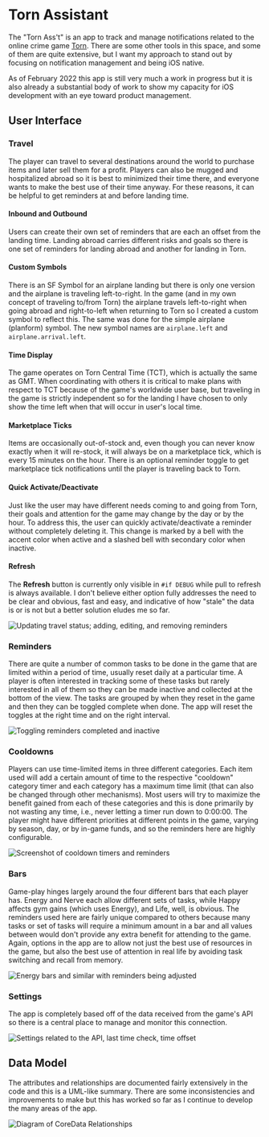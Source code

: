# Torn Assistant

The "Torn Ass't" is an app to track and manage notifications related to the online crime game [Torn](https://www.torn.com/2544362). There are some other tools in this space, and some of them are quite extensive, but I want my approach to stand out by focusing on notification management and being iOS native.

As of February 2022 this app is still very much a work in progress but it is also already a substantial body of work to show my capacity for iOS development with an eye toward product management.

## User Interface

### Travel

The player can travel to several destinations around the world to purchase items and later sell them for a profit. Players can also be mugged and hospitalized abroad so it is best to minimized their time there, and everyone wants to make the best use of their time anyway. For these reasons, it can be helpful to get reminders at and before landing time.

#### Inbound and Outbound

Users can create their own set of reminders that are each an offset from the landing time. Landing abroad carries different risks and goals so there is one set of reminders for landing abroad and another for landing in Torn. 

#### Custom Symbols

There is an SF Symbol for an airplane landing but there is only one version and the airplane is traveling left-to-right. In the game (and in my own concept of traveling to/from Torn) the airplane travels left-to-right when going abroad and right-to-left when returning to Torn so I created a custom symbol to reflect this. The same was done for the simple airplane (planform) symbol. The new symbol names are `airplane.left` and `airplane.arrival.left`.

#### Time Display

The game operates on Torn Central Time (TCT), which is actually the same as GMT. When coordinating with others it is critical to make plans with respect to TCT because of the game's worldwide user base, but traveling in the game is strictly independent so for the landing I have chosen to only show the time left when that will occur in user's local time.

#### Marketplace Ticks

Items are occasionally out-of-stock and, even though you can never know exactly when it will re-stock, it will always be on a marketplace tick, which is every 15 minutes on the hour. There is an optional reminder toggle to get marketplace tick notifications until the player is traveling back to Torn. 

#### Quick Activate/Deactivate

Just like the user may have different needs coming to and going from Torn, their goals and attention for the game may change by the day or by the hour. To address this, the user can quickly activate/deactivate a reminder without completely deleting it. This change is marked by a bell with the accent color when active and a slashed bell with secondary color when inactive. 

#### Refresh

The **Refresh** button is currently only visible in `#if DEBUG` while pull to refresh is always available. I don't believe either option fully addresses the need to be clear and obvious, fast and easy, and indicative of how "stale" the data is or is not but a better solution eludes me so far.

![Updating travel status; adding, editing, and removing reminders](Documentation/flights.gif)

### Reminders

There are quite a number of common tasks to be done in the game that are limited within a period of time, usually reset daily at a particular time. A player is often interested in tracking some of these tasks but rarely interested in all of them so they can be made inactive and collected at the bottom of the view. The tasks are grouped by when they reset in the game and then they can be toggled complete when done. The app will reset the toggles at the right time and on the right interval.

![Toggling reminders completed and inactive](Documentation/reminders.gif)

### Cooldowns

Players can use time-limited items in three different categories. Each item used will add a certain amount of time to the respective "cooldown" category timer and each category has a maximum time limit (that can also be changed through other mechanisms). Most users will try to maximize the benefit gained from each of these categories and this is done primarily by not wasting any time, i.e., never letting a timer run down to 0:00:00. The player might have different priorities at different points in the game, varying by season, day, or by in-game funds, and so the reminders here are highly configurable. 

![Screenshot of cooldown timers and reminders](Documentation/cooldowns.png)

### Bars

Game-play hinges largely around the four different bars that each player has. Energy and Nerve each allow different sets of tasks, while Happy affects gym gains (which uses Energy), and Life, well, is obvious. The reminders used here are fairly unique compared to others because many tasks or set of tasks will require a minimum amount in a bar and all values between would don't provide any extra benefit for attending to the game. Again, options in the app are to allow not just the best use of resources in the game, but also the best use of attention in real life by avoiding task switching and recall from memory. 

![Energy bars and similar with reminders being adjusted](Documentation/bars.gif)

### Settings

The app is completely based off of the data received from the game's API so there is a central place to manage and monitor this connection. 

![Settings related to the API, last time check, time offset](Documentation/settings.gif)

## Data Model

The attributes and relationships are documented fairly extensively in the code and this is a UML-like summary. There are some inconsistencies and improvements to make but this has worked so far as I continue to develop the many areas of the app. 

![Diagram of CoreData Relationships](Documentation/DataModel.png)